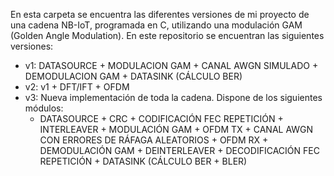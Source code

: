 En esta carpeta se encuentra las diferentes versiones de mi proyecto de una cadena NB-IoT, programada en C, utilizando una modulación GAM (Golden Angle Modulation).
En este repositorio se encuentran las siguientes versiones:
- v1: DATASOURCE + MODULACION GAM + CANAL AWGN SIMULADO + DEMODULACION GAM + DATASINK (CÁLCULO BER)
- v2: v1 + DFT/IFT + OFDM
- v3: Nueva implementación de toda la cadena. Dispone de los siguientes módulos:
  - DATASOURCE + CRC + CODIFICACIÓN FEC REPETICIÓN + INTERLEAVER + MODULACIÓN GAM + OFDM TX + CANAL AWGN CON ERRORES DE RÁFAGA ALEATORIOS + OFDM RX + DEMODULACIÓN GAM + DEINTERLEAVER + DECODIFICACIÓN FEC REPETICIÓN + DATASINK (CÁLCULO BER + BLER)
